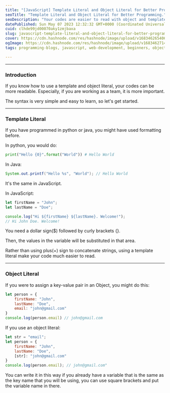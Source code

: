 ```yaml
---
title: "[JavaScript] Template Literal and Object Literal for Better Programming."
seoTitle: "Template Literal and Object Literal for Better Programming."
seoDescription: "Your codes are easier to read with object and template literals."
datePublished: Sun May 07 2023 12:32:32 GMT+0000 (Coordinated Universal Time)
cuid: clhde99jd00070aky1zmjbaxa
slug: javascript-template-literal-and-object-literal-for-better-programming
cover: https://cdn.hashnode.com/res/hashnode/image/upload/v1683462654064/97acb292-18f5-4da8-ac29-48544cc2e656.jpeg
ogImage: https://cdn.hashnode.com/res/hashnode/image/upload/v1683462714091/92bd2f4d-e972-4f1d-a96f-834ade4c1527.jpeg
tags: programming-blogs, javascript, web-development, beginners, objects

---
```


---

### Introduction

If you know how to use a template and object literal, your codes can be more readable. Especially, if you are working as a team, it is more important.

The syntax is very simple and easy to learn, so let's get started.

---

### Template Literal

If you have programmed in python or java, you might have used formatting before.

In python, you would do:

```python
print("Hello {0}".format("World")) # Hello World
```

In Java:

```java
System.out.printf("Hello %s", "World"); // Hello World
```

It's the same in JavaScript.

In JavaScript:

```javascript
let firstName = "John";
let lastName = "Doe";

console.log("Hi ${firstName} ${lastName}. Welcome!");
// Hi John Doe. Welcome!
```

You need a dollar sign($) followed by curly brackets {}.

Then, the values in the variable will be substituted in that area.

Rather than using plus(+) sign to concatenate strings, using a template literal make your code much easier to read.

---

### Object Literal

If you were to assign a key-value pair in an Object, you might do this:

```javascript
let person = {
    firstName: "John",
    lastName: "Doe",
    email: "john@gmail.com"
}
console.log(person.email) // john@gmail.com
```

If you use an object literal:

```javascript
let str = "email";
let person = {
    firstName: "John",
    lastName: "Doe",
    [str]: "john@gmail.com"
}
console.log(person.email); // john@gmail.com"
```

You can write it in this way if you already have a variable that is the same as the key name that you will be using, you can use square brackets and put the variable name in there.